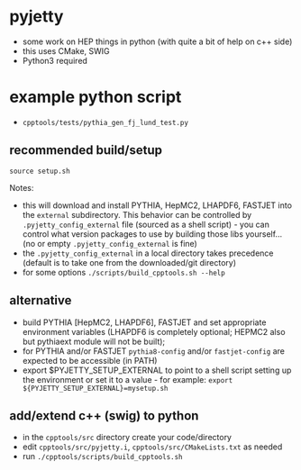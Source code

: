 # pyjetty

- some work on HEP things in python (with quite a bit of help on c++ side)
- this uses CMake, SWIG
- Python3 required

# example python script

 - `cpptools/tests/pythia_gen_fj_lund_test.py`

## recommended build/setup

```
source setup.sh
```

Notes: 
- this will download and install PYTHIA, HepMC2, LHAPDF6, FASTJET into the `external` subdirectory. This behavior can be controlled by `.pyjetty_config_external` file (sourced as a shell script) - you can control what version packages to use by building those libs yourself... (no or empty `.pyjetty_config_external` is fine)
- the `.pyjetty_config_external` in a local directory takes precedence (default is to take one from the downloaded/git directory)
- for some options `./scripts/build_cpptools.sh --help`

## alternative

- build PYTHIA [HepMC2, LHAPDF6], FASTJET and set appropriate environment variables (LHAPDF6 is completely optional; HEPMC2 also but pythiaext module will not be built);
- for PYTHIA and/or FASTJET `pythia8-config` and/or `fastjet-config` are expected to be accessible (in PATH)
- export $PYJETTY_SETUP_EXTERNAL to point to a shell script setting up the environment or set it to a value - for example: `export ${PYJETTY_SETUP_EXTERNAL}=mysetup.sh`

## add/extend c++ (swig) to python

- in the `cpptools/src` directory create your code/directory
- edit `cpptools/src/pyjetty.i`, `cpptools/src/CMakeLists.txt` as needed
- run `./cpptools/scripts/build_cpptools.sh`
